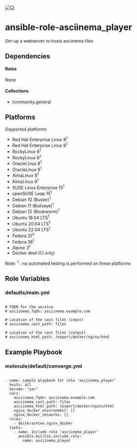 [![CI](https://github.com/de-it-krachten/ansible-role-asciinema_player/workflows/CI/badge.svg?event=push)](https://github.com/de-it-krachten/ansible-role-asciinema_player/actions?query=workflow%3ACI)


# ansible-role-asciinema_player

Set-up a webserver to hosts asciinema files



## Dependencies

#### Roles
None

#### Collections
- community.general

## Platforms

Supported platforms

- Red Hat Enterprise Linux 8<sup>1</sup>
- Red Hat Enterprise Linux 9<sup>1</sup>
- RockyLinux 8<sup>1</sup>
- RockyLinux 9<sup>1</sup>
- OracleLinux 8<sup>1</sup>
- OracleLinux 9<sup>1</sup>
- AlmaLinux 8<sup>1</sup>
- AlmaLinux 9<sup>1</sup>
- SUSE Linux Enterprise 15<sup>1</sup>
- openSUSE Leap 15<sup>1</sup>
- Debian 10 (Buster)<sup>1</sup>
- Debian 11 (Bullseye)<sup>1</sup>
- Debian 12 (Bookworm)<sup>1</sup>
- Ubuntu 18.04 LTS<sup>1</sup>
- Ubuntu 20.04 LTS<sup>1</sup>
- Ubuntu 22.04 LTS<sup>1</sup>
- Fedora 37<sup>1</sup>
- Fedora 38<sup>1</sup>
- Alpine 3<sup>1</sup>
- Docker dind (CI only)

Note:
<sup>1</sup> : no automated testing is performed on these platforms

## Role Variables
### defaults/main.yml
<pre><code>
# FQDN for the service
# asciinema_fqdn: asciinema.example.com

# Location of the cast files (input)
# asciinema_cast_path: files

# Location of the cast files (output)
# asciinema_html_path: /export/docker/nginx/html
</pre></code>




## Example Playbook
### molecule/default/converge.yml
<pre><code>
- name: sample playbook for role 'asciinema_player'
  hosts: all
  become: "yes"
  vars:
    asciinema_fqdn: asciinema.example.com
    asciinema_cast_path: files
    asciinema_html_path: /export/docker/nginx/html
    nginx_docker_environment: []
    nginx_docker_networks: []
  roles:
    - deitkrachten.nginx_docker
  tasks:
    - name: Include role 'asciinema_player'
      ansible.builtin.include_role:
        name: asciinema_player
</pre></code>
